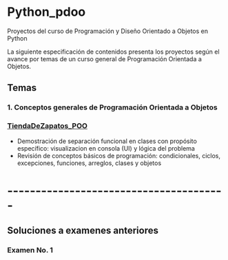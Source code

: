 # Python_pdoo
Proyectos del curso de Programación y Diseño Orientado a Objetos en Python

La siguiente especificación de contenidos presenta los proyectos según el avance por temas de un curso general de Programación Orientada a Objetos.


## Temas

### 1. Conceptos generales de Programación Orientada a Objetos

### [TiendaDeZapatos_POO](https://github.com/jdrodas/Python_pdoo/tree/master/TiendaDeZapatos_POO)
- Demostración de separación funcional en clases con propósito específico: visualizacion en consola (UI) y lógica del problema
- Revisión de conceptos básicos de programación: condicionales, ciclos, excepciones, funciones, arreglos, clases y objetos

# ---------------------------------------

## Soluciones a examenes anteriores

### Examen No. 1